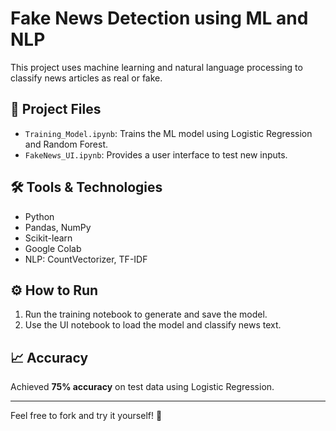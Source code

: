 # Fake News Detection using ML and NLP

This project uses machine learning and natural language processing to classify news articles as real or fake.

## 📁 Project Files

- `Training_Model.ipynb`: Trains the ML model using Logistic Regression and Random Forest.
- `FakeNews_UI.ipynb`: Provides a user interface to test new inputs.
  
## 🛠️ Tools & Technologies

- Python
- Pandas, NumPy
- Scikit-learn
- Google Colab
- NLP: CountVectorizer, TF-IDF

## ⚙️ How to Run

1. Run the training notebook to generate and save the model.
2. Use the UI notebook to load the model and classify news text.

## 📈 Accuracy

Achieved **75% accuracy** on test data using Logistic Regression.

---

Feel free to fork and try it yourself! 🚀
